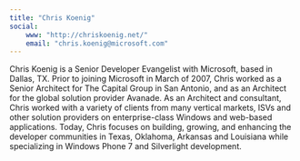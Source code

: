 ```yaml
---
title: "Chris Koenig"
social: 
    www: "http://chriskoenig.net/"
    email: "chris.koenig@microsoft.com"
---
```

Chris Koenig is a Senior Developer Evangelist with Microsoft, based in Dallas, TX.
Prior to joining Microsoft in March of 2007, Chris worked as a Senior
Architect for The Capital Group in San Antonio, and as an Architect for
the global solution provider Avanade. As an Architect and consultant,
Chris worked with a variety of clients from many vertical markets, ISVs
and other solution providers on enterprise-class Windows and web-based
applications. Today, Chris focuses on building, growing, and enhancing
the developer communities in Texas, Oklahoma, Arkansas and Louisiana
while specializing in Windows Phone 7 and Silverlight development.
<!--more-->
<!--excerpt-->

